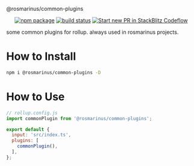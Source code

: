 @rosmarinus/common-plugins

<p align="center">
  <a href="https://www.npmjs.com/package/@rosmarinus/common-plugins"><img src="https://img.shields.io/npm/v/@rosmarinus/common-plugins" alt="npm package"></a>
  <a href="https://github.com/rosmarinus-project/common-plugins/actions/workflows/publish.yml"><img src="https://github.com/rosmarinus-project/common-plugins/actions/workflows/publish.yml/badge.svg" alt="build status"></a>
  <a href="https://pr.new/rosmarinus-project/common-plugins"><img src="https://developer.stackblitz.com/img/start_pr_dark_small.svg" alt="Start new PR in StackBlitz Codeflow"></a>
</p>

some common plugins for rollup. always used in rosmarinus projects.

# How to Install

```bash
npm i @rosmarinus/common-plugins -D
```

# How to Use

```js
// rollup.config.js
import commonPlugin from '@rosmarinus/common-plugins';

export default {
  input: 'src/index.ts',
  plugins: [
    commonPlugin(),
  ],
};
```
